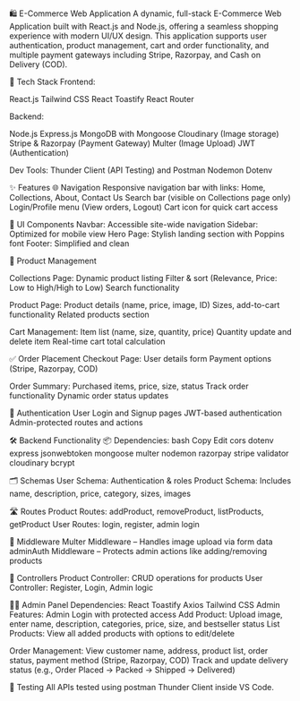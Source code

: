 🛍️ E-Commerce Web Application
A dynamic, full-stack E-Commerce Web Application built with React.js and Node.js, offering a seamless shopping experience with modern UI/UX design. This application supports user authentication, product management, cart and order functionality, and multiple payment gateways including Stripe, Razorpay, and Cash on Delivery (COD).

🔧 Tech Stack
Frontend:

React.js
Tailwind CSS
React Toastify
React Router

Backend:

Node.js
Express.js
MongoDB with Mongoose
Cloudinary (Image storage)
Stripe & Razorpay (Payment Gateway)
Multer (Image Upload)
JWT (Authentication)

Dev Tools:
Thunder Client (API Testing) and Postman
Nodemon
Dotenv

✨ Features
🌐 Navigation
Responsive navigation bar with links: Home, Collections, About, Contact Us
Search bar (visible on Collections page only)
Login/Profile menu (View orders, Logout)
Cart icon for quick cart access

💎 UI Components
Navbar: Accessible site-wide navigation
Sidebar: Optimized for mobile view
Hero Page: Stylish landing section with Poppins font
Footer: Simplified and clean

🛒 Product Management

Collections Page:
Dynamic product listing
Filter & sort (Relevance, Price: Low to High/High to Low)
Search functionality

Product Page:
Product details (name, price, image, ID)
Sizes, add-to-cart functionality
Related products section

Cart Management:
Item list (name, size, quantity, price)
Quantity update and delete item
Real-time cart total calculation

✅ Order Placement
Checkout Page:
User details form
Payment options (Stripe, Razorpay, COD)

Order Summary:
Purchased items, price, size, status
Track order functionality
Dynamic order status updates

🔐 Authentication
User Login and Signup pages
JWT-based authentication
Admin-protected routes and actions

🛠️ Backend Functionality
📦 Dependencies:
bash
Copy
Edit
cors dotenv express jsonwebtoken mongoose multer nodemon razorpay stripe validator cloudinary bcrypt

🗂️ Schemas
User Schema: Authentication & roles
Product Schema: Includes name, description, price, category, sizes, images

🛣️ Routes
Product Routes: addProduct, removeProduct, listProducts, getProduct
User Routes: login, register, admin login

🧩 Middleware
Multer Middleware – Handles image upload via form data
adminAuth Middleware – Protects admin actions like adding/removing products

🧠 Controllers
Product Controller: CRUD operations for products
User Controller: Register, Login, Admin logic

🧑‍💻 Admin Panel
Dependencies:
React Toastify
Axios
Tailwind CSS
Admin Features:
Admin Login with protected access
Add Product: Upload image, enter name, description, categories, price, size, and bestseller status
List Products: View all added products with options to edit/delete

Order Management:
View customer name, address, product list, order status, payment method (Stripe, Razorpay, COD)
Track and update delivery status (e.g., Order Placed → Packed → Shipped → Delivered)

🧪 Testing
All APIs tested using postman Thunder Client inside VS Code.
